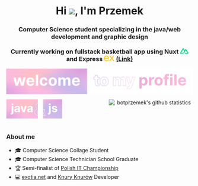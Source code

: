 <h1 align="center">Hi <img src="https://media.giphy.com/media/hvRJCLFzcasrR4ia7z/giphy.gif" width="35">, I'm Przemek</h1>

<h3 align="center">
  Computer Science student specializing in the java/web development and graphic design<br><br>
  Currently working on fullstack basketball app using Nuxt <img src="assets/nuxt.svg" height="15">
  and Express <img src="assets/express.svg" height="15"> <a href="https://github.com/botprzemek/basketball-api" target="_blank">(Link)</a>
</h3>

<p align="center"><img align="center" src="assets/botprzemek.svg"></p>

<p align="center">
  <img align="left" src="assets/java.svg" width="30%">
  <img align="right" src="https://github-readme-stats.vercel.app/api?username=botprzemek&show_icons=true&theme=transparent&text_color=fff&title_color=eeb3d9&icon_color=eeb3d9&hide_title=true&hide_border=true&hide=stars,contribs&count_private=true" alt="botprzemek's github statistics" width="45%">
</p>

<br><br><br><br>

<h3> About me</h3>
<ul>
  <li>
    🎓 Computer Science Collage Student
  </li>
  <li>
    🎓 Computer Science Technician School Graduate
  </li>
  <li>
    🏆 Semi-finalist of <a href="https://www.mistrzostwait.com/" target="_blank">Polish IT Championship</a>
  </li>
  <li>
    💻 <a href="https://exotia.net/" target="_blank">exotia.net</a> and <a href="https://knuryknurow.pl/" target="_blank">Knury Knurów</a> Developer
  </li>
</ul>
